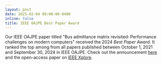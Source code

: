 ```yaml
---
layout: post
date: 2025-02-04 00:00:00-0400
inline: false
title: IEEE OAJPE Best Paper Award
---
```


Our IEEE OAJPE paper titled "Bus admittance matrix revisited: Performance
challenges on modern computers" received the 2024 *Best Paper Award*. It ranked
the top among from all papers published between October 1, 2021 and September
30, 2024 in IEEE OAJPE. Check out the announcement
[here](https://ieeexplore.ieee.org/stamp/stamp.jsp?tp=&arnumber=10848504) and
the open-access paper on [IEEE Xplore](https://ieeexplore.ieee.org/document/10436083).